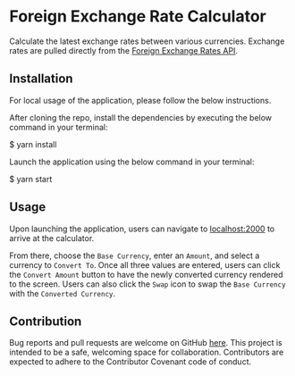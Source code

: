 # Foreign Exchange Rate Calculator

Calculate the latest exchange rates between various currencies. Exchange rates are pulled directly from the [Foreign Exchange Rates API](http://exchangeratesapi.io/).

## Installation

For local usage of the application, please follow the below instructions.

After cloning the repo, install the dependencies by executing the below command in your terminal:

$ yarn install

Launch the application using the below command in your terminal:

$ yarn start

## Usage

Upon launching the application, users can navigate to [localhost:2000](http://localhost:2000) to arrive at the calculator.

From there, choose the `Base Currency`, enter an `Amount`, and select a currency to `Convert To`. Once all three values are entered, users can click the `Convert Amount` button to have the newly converted currency rendered to the screen. Users can also click the `Swap` icon to swap the `Base Currency` with the `Converted Currency`.

## Contribution

Bug reports and pull requests are welcome on GitHub [here](https://github.com/BSalemi/ForeignExchangeRateCalculator). This project is intended to be a safe, welcoming space for collaboration. Contributors are expected to adhere to the Contributor Covenant code of conduct.
